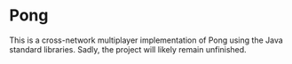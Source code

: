 # Pong
This is a cross-network multiplayer implementation of Pong using the Java standard libraries. Sadly, the project will likely remain unfinished.
